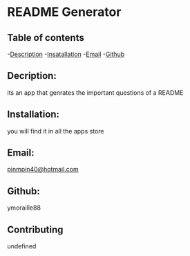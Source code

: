 

# README Generator

## Table of contents

-[Description](#description)
-[Insatallation](#installation)
-[Email](#email)
-[Github](#github)


## Decription:
its an app that genrates the important questions of a README

## Installation:
you will find it in all the apps store

## Email:
pinmpin40@hotmail.com

## Github:
ymoraille88

## Contributing
undefined

